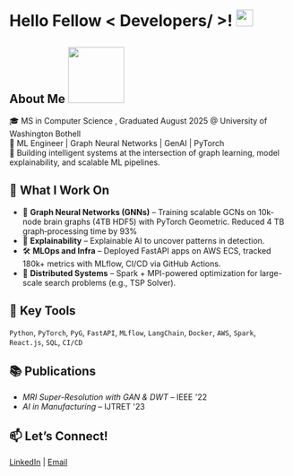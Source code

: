
<h1> Hello Fellow < Developers/ >! <img src = "https://raw.githubusercontent.com/MartinHeinz/MartinHeinz/master/wave.gif" width = 30px> </h1>
<p align='center'>
</p>

<h2> About Me <img src = "https://media0.giphy.com/media/KDDpcKigbfFpnejZs6/giphy.gif?cid=ecf05e47oy6f4zjs8g1qoiystc56cu7r9tb8a1fe76e05oty&rid=giphy.gif" width = 100px></h2>


🎓 MS in Computer Science , Graduated August 2025 @ University of Washington Bothell  
🧠 ML Engineer | Graph Neural Networks | GenAI | PyTorch  
🚀 Building intelligent systems at the intersection of graph learning, model explainability, and scalable ML pipelines.

## 💼 What I Work On
- 🧩 **Graph Neural Networks (GNNs)** – Training scalable GCNs on 10k-node brain graphs (4TB HDF5) with PyTorch Geometric. Reduced 4 TB graph‑processing time by 93%
- 🧠 **Explainability** – Explainable AI to uncover patterns in detection.
- 🛠️ **MLOps and Infra** – Deployed FastAPI apps on AWS ECS, tracked 180k+ metrics with MLflow, CI/CD via GitHub Actions.
- 🔄 **Distributed Systems** – Spark + MPI-powered optimization for large-scale search problems (e.g., TSP Solver).

## 📌 Key Tools
`Python`, `PyTorch`, `PyG`, `FastAPI`, `MLflow`, `LangChain`, `Docker`, `AWS`, `Spark`, `React.js`, `SQL`, `CI/CD`

## 📚 Publications
- *MRI Super-Resolution with GAN & DWT* – IEEE '22  
- *AI in Manufacturing* – IJTRET '23  

## 📫 Let’s Connect!
[LinkedIn](https://www.linkedin.com/in/haripriyadhanasekaran14) | [Email](mailto:haripriyadhanasekaran14@gmail.com)

<br>

